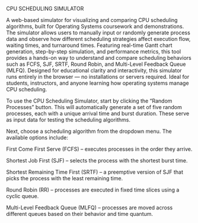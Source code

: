 CPU SCHEDULING SIMULATOR

A web-based simulator for visualizing and comparing CPU scheduling algorithms, built for Operating Systems coursework and demonstrations. The simulator allows users to manually input or randomly generate process data and observe how different scheduling strategies affect execution flow, waiting times, and turnaround times.
Featuring real-time Gantt chart generation, step-by-step simulation, and performance metrics, this tool provides a hands-on way to understand and compare scheduling behaviors such as FCFS, SJF, SRTF, Round Robin, and Multi-Level Feedback Queue (MLFQ).
Designed for educational clarity and interactivity, this simulator runs entirely in the browser — no installations or servers required. Ideal for students, instructors, and anyone learning how operating systems manage CPU scheduling.

To use the CPU Scheduling Simulator, start by clicking the “Random Processes” button. This will automatically generate a set of five random processes, each with a unique arrival time and burst duration. These serve as input data for testing the scheduling algorithms.

Next, choose a scheduling algorithm from the dropdown menu. The available options include:

First Come First Serve (FCFS) – executes processes in the order they arrive.

Shortest Job First (SJF) – selects the process with the shortest burst time.

Shortest Remaining Time First (SRTF) – a preemptive version of SJF that picks the process with the least remaining time.

Round Robin (RR) – processes are executed in fixed time slices using a cyclic queue.

Multi-Level Feedback Queue (MLFQ) – processes are moved across different queues based on their behavior and time quantum.
